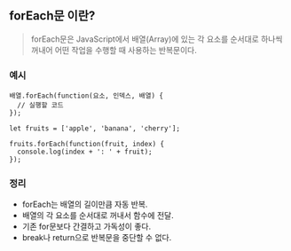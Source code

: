## forEach문 이란? 
> forEach문은 JavaScript에서 배열(Array)에 있는 각 요소를 순서대로 하나씩 꺼내어 어떤 작업을 수행할 때 사용하는 반복문이다.

### 예시 
```
배열.forEach(function(요소, 인덱스, 배열) {
  // 실행할 코드
});

```


```
let fruits = ['apple', 'banana', 'cherry'];

fruits.forEach(function(fruit, index) {
  console.log(index + ': ' + fruit);
});

```

### 정리 
+ forEach는 배열의 길이만큼 자동 반복.
+ 배열의 각 요소를 순서대로 꺼내서 함수에 전달.
+ 기존 for문보다 간결하고 가독성이 좋다.
+ break나 return으로 반복문을 중단할 수 없다.
